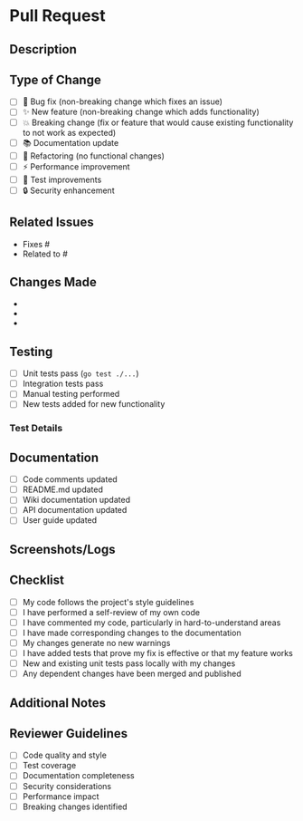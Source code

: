 # Pull Request

## Description
<!-- Provide a brief description of the changes in this PR -->

## Type of Change
<!-- Mark the relevant option with an "x" -->
- [ ] 🐛 Bug fix (non-breaking change which fixes an issue)
- [ ] ✨ New feature (non-breaking change which adds functionality)
- [ ] 💥 Breaking change (fix or feature that would cause existing functionality to not work as expected)
- [ ] 📚 Documentation update
- [ ] 🔧 Refactoring (no functional changes)
- [ ] ⚡ Performance improvement
- [ ] 🧪 Test improvements
- [ ] 🔒 Security enhancement

## Related Issues
<!-- Link to related issues using "Fixes #123" or "Closes #123" -->
- Fixes #
- Related to #

## Changes Made
<!-- List the main changes made in this PR -->
- 
- 
- 

## Testing
<!-- Describe the tests you ran to verify your changes -->
- [ ] Unit tests pass (`go test ./...`)
- [ ] Integration tests pass
- [ ] Manual testing performed
- [ ] New tests added for new functionality

### Test Details
<!-- Provide details about testing performed -->

## Documentation
<!-- Mark what documentation has been updated -->
- [ ] Code comments updated
- [ ] README.md updated
- [ ] Wiki documentation updated
- [ ] API documentation updated
- [ ] User guide updated

## Screenshots/Logs
<!-- If applicable, add screenshots or log outputs to help explain your changes -->

## Checklist
<!-- Mark completed items with an "x" -->
- [ ] My code follows the project's style guidelines
- [ ] I have performed a self-review of my own code
- [ ] I have commented my code, particularly in hard-to-understand areas
- [ ] I have made corresponding changes to the documentation
- [ ] My changes generate no new warnings
- [ ] I have added tests that prove my fix is effective or that my feature works
- [ ] New and existing unit tests pass locally with my changes
- [ ] Any dependent changes have been merged and published

## Additional Notes
<!-- Add any additional notes, concerns, or context for reviewers -->

## Reviewer Guidelines
<!-- For reviewers -->
- [ ] Code quality and style
- [ ] Test coverage
- [ ] Documentation completeness
- [ ] Security considerations
- [ ] Performance impact
- [ ] Breaking changes identified
